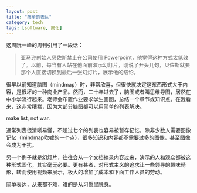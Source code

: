 ```yaml
---
layout: post
title: "简单的表达"
category: tech
tags: [software, 简化]
---
```


这周阮一峰的周刊引用了一段话：

> 亚马逊创始人贝佐斯禁止在公司使用 Powerpoint，他觉得这种方式太低效了。以前，每当有人站在他面前演示幻灯片，刚说了开头几句，贝佐斯就要那个人直接切换到最后一张幻灯片，展示他的结论。

很早以前知道脑图（mindmap）时，非常欣喜，但很快就决定这东西形式大于内容，是很坏的一种商业产品。然而，二十年过去了，脑图或者叫思维导图，居然在中小学流行起来。老师会布置作业要求学生画图，总结一个章节或知识点。在我看来，这非常糟糕，因为大部分脑图都可以用简单的列表解决。

make list, not war.

通常列表很清晰易懂，不超过七个的列表也容易被暂存记忆，除非少数人需要图像记忆（mindmap吹嘘的一个点），很多知识和内容都不需要过多的图像，甚至图像会成为干扰。

另一个例子就是幻灯片，往往会从一个文档摘录内容过来，演示的人和观众都被这种形式固化，其实毫无必要。更有甚者，对形式主义的追求让一些领导的趣味畸形，转而使用视频来展示，极大的增加了成本和下面工作人员的劳动。

简单表达，从来都不难，难的是从习惯里脱身。